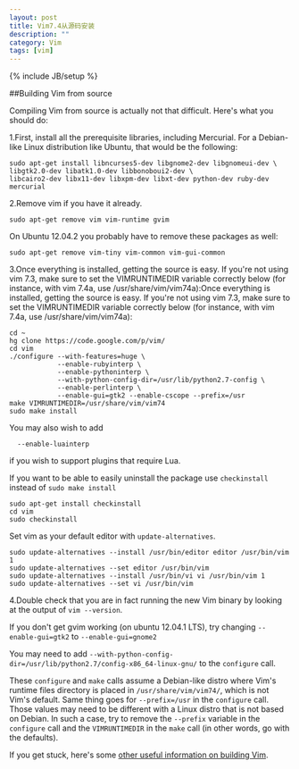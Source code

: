 ```yaml
---
layout: post
title: Vim7.4从源码安装
description: ""
category: Vim
tags: [vim]
---
```

{% include JB/setup %}

##Building Vim from source

Compiling Vim from source is actually not that difficult. Here's what you should do:

1.First, install all the prerequisite libraries, including Mercurial. For a Debian-like Linux distribution like Ubuntu, that would be the following:

    sudo apt-get install libncurses5-dev libgnome2-dev libgnomeui-dev \
    libgtk2.0-dev libatk1.0-dev libbonoboui2-dev \
    libcairo2-dev libx11-dev libxpm-dev libxt-dev python-dev ruby-dev mercurial

2.Remove vim if you have it already.

    sudo apt-get remove vim vim-runtime gvim

On Ubuntu 12.04.2 you probably have to remove these packages as well:

    sudo apt-get remove vim-tiny vim-common vim-gui-common

3.Once everything is installed, getting the source is easy. If you're not using vim 7.3, make sure to set the VIMRUNTIMEDIR variable correctly below (for instance, with vim 7.4a, use /usr/share/vim/vim74a):Once everything is installed, getting the source is easy. If you're not using vim 7.3, make sure to set the VIMRUNTIMEDIR variable correctly below (for instance, with vim 7.4a, use /usr/share/vim/vim74a):

    cd ~
    hg clone https://code.google.com/p/vim/
    cd vim
    ./configure --with-features=huge \
                --enable-rubyinterp \
                --enable-pythoninterp \
                --with-python-config-dir=/usr/lib/python2.7-config \
                --enable-perlinterp \
                --enable-gui=gtk2 --enable-cscope --prefix=/usr
    make VIMRUNTIMEDIR=/usr/share/vim/vim74
    sudo make install

You may also wish to add

      --enable-luainterp

if you wish to support plugins that require Lua.

If you want to be able to easily uninstall the package use `checkinstall` instead of `sudo make install`

    sudo apt-get install checkinstall
    cd vim
    sudo checkinstall

Set vim as your default editor with `update-alternatives`.

    sudo update-alternatives --install /usr/bin/editor editor /usr/bin/vim 1
    sudo update-alternatives --set editor /usr/bin/vim
    sudo update-alternatives --install /usr/bin/vi vi /usr/bin/vim 1
    sudo update-alternatives --set vi /usr/bin/vim

4.Double check that you are in fact running the new Vim binary by looking at the output of `vim --version`.

If you don't get gvim working (on ubuntu 12.04.1 LTS), try changing `--enable-gui=gtk2` to `--enable-gui=gnome2`

You may need to add `--with-python-config-dir=/usr/lib/python2.7/config-x86_64-linux-gnu/` to the `configure` call.

These `configure` and `make` calls assume a Debian-like distro where Vim's runtime files directory is placed in `/usr/share/vim/vim74/`, which is not Vim's default. Same thing goes for `--prefix=/usr` in the `configure` call. Those values may need to be different with a Linux distro that is not based on Debian. In such a case, try to remove the `--prefix` variable in the `configure` call and the `VIMRUNTIMEDIR` in the `make` call (in other words, go with the defaults).

If you get stuck, here's some [other useful information on building Vim](http://vim.wikia.com/wiki/Building_Vim).
